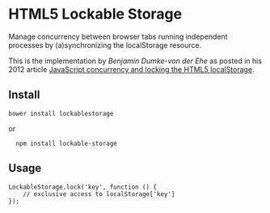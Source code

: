 # HTML5 Lockable Storage 

Manage concurrency between browser tabs running independent processes by (a)synchronizing the localStorage resource.

This is the implementation by *Benjamin Dumke-von der Ehe* as posted in his 2012 article [JavaScript concurrency and locking the HTML5 localStorage](http://balpha.de/2012/03/javascript-concurrency-and-locking-the-html5-localstorage/).

## Install

    bower install lockablestorage

or

```
  npm install lockable-storage
```

## Usage

    LockableStorage.lock('key', function () {
        // exclusive access to localStorage['key']
    });
